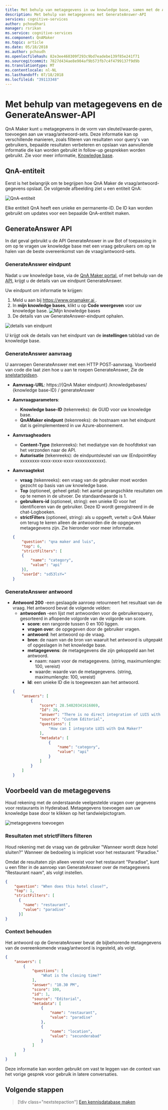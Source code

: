 ```yaml
---
title: Met behulp van metagegevens in uw knowledge base, samen met de API GenerateAnswer | Microsoft Docs
description: Met behulp van metagegevens met GenerateAnswer-API
services: cognitive-services
author: pchoudhari
manager: rsrikan
ms.service: cognitive-services
ms.component: QnAMaker
ms.topic: article
ms.date: 05/18/2018
ms.author: pchoudh
ms.openlocfilehash: 82e3ee460309f293c9bd7eadebe139f85e241f71
ms.sourcegitcommit: 7827d434ae8e904af9b573fb7c4f4799137f9d9b
ms.translationtype: MT
ms.contentlocale: nl-NL
ms.lasthandoff: 07/18/2018
ms.locfileid: "39113348"
---
```

# <a name="using-metadata-and-the-generateanswer-api"></a>Met behulp van metagegevens en de GenerateAnswer-API

QnA Maker kunt u metagegevens in de vorm van sleutel/waarde-paren, toevoegen aan uw vraag/antwoord-sets. Deze informatie kan op verschillende manieren, zoals filteren van resultaten voor query's van gebruikers, bepaalde resultaten verbeteren en opslaan van aanvullende informatie die kan worden gebruikt in follow-up gesprekken worden gebruikt. Zie voor meer informatie, [Knowledge base](../Concepts/knowledge-base.md).

## <a name="qna-entity"></a>QnA-entiteit

Eerst is het belangrijk om te begrijpen hoe QnA Maker de vraag/antwoord-gegevens opslaat. De volgende afbeelding ziet u een entiteit QnA:

![QnA-entiteit](../media/qnamaker-how-to-metadata-usage/qna-entity.png)

Elke entiteit QnA heeft een unieke en permanente-ID. De ID kan worden gebruikt om updates voor een bepaalde QnA-entiteit maken.

## <a name="generateanswer-api"></a>GenerateAnswer API

In dat geval gebruikt u de API GenerateAnswer in uw Bot of toepassing in om op te vragen uw knowledge base met een vraag gebruikers om op te halen van de beste overeenkomst van de vraag/antwoord-sets.

### <a name="generateanswer-endpoint"></a>GenerateAnswer eindpunt

Nadat u uw knowledge base, via de [QnA Maker portal](https://www.qnamaker.ai), of met behulp van de [API](https://westus.dev.cognitive.microsoft.com/docs/services/5a93fcf85b4ccd136866eb37/operations/5ac266295b4ccd1554da75ff), krijgt u de details van uw eindpunt GenerateAnswer.

Uw eindpunt om informatie te krijgen:
1. Meld u aan bij [ https://www.qnamaker.ai ](https://www.qnamaker.ai).
2. In **mijn knowledge bases**, klikt u op **Code weergeven** voor uw knowledge base.
![Mijn knowledge bases](../media/qnamaker-how-to-metadata-usage/my-knowledge-bases.png)
3. De details van uw GenerateAnswer-eindpunt ophalen.

![details van eindpunt](../media/qnamaker-how-to-metadata-usage/view-code.png)

U krijgt ook de details van het eindpunt van de **instellingen** tabblad van de knowledge base.

### <a name="generateanswer-request"></a>GenerateAnswer aanvraag

U aanroepen GenerateAnswer met een HTTP POST-aanvraag. Voorbeeld van code die laat zien hoe u aan te roepen GenerateAnswer, Zie de [snelstartgidsen](../quickstarts/csharp.md).

- **Aanvraag-URL**: https://{QnA Maker eindpunt} /knowledgebases/ {knowledge base-ID} / generateAnswer

- **Aanvraagparameters**: 
    - **Knowledge base-ID** (tekenreeks): de GUID voor uw knowledge base.
    - **QnAMaker eindpunt** (tekenreeks): de hostnaam van het eindpunt dat is geïmplementeerd in uw Azure-abonnement.
- **Aanvraagheaders**
    - **Content-Type** (tekenreeks): het mediatype van de hoofdtekst van het verzonden naar de API.
    - **Autorisatie** (tekenreeks): de eindpuntsleutel van uw (EndpointKey xxxxxxxx-xxxx-xxxx-xxxx-xxxxxxxxxxxx).
- **Aanvraagtekst**
    - **vraag** (tekenreeks): een vraag van de gebruiker moet worden gezocht op basis van uw knowledge base.
    - **Top** (optioneel, geheel getal): het aantal gerangschikte resultaten om op te nemen in de uitvoer. De standaardwaarde is 1.
    - **gebruikers-id** (optioneel, string): een unieke ID voor het identificeren van de gebruiker. Deze ID wordt geregistreerd in de chat-Logboeken.
    - **strictFilters** (optioneel, string): als u opgeeft, vertelt u QnA Maker om terug te keren alleen de antwoorden die de opgegeven metagegevens zijn. Zie hieronder voor meer informatie.
    ```json
    {
        "question": "qna maker and luis",
        "top": 6,
        "strictFilters": [
        {
            "name": "category",
            "value": "api"
        }],
        "userId": "sd53lsY="
    }
    ```

### <a name="generateanswer-response"></a>GenerateAnswer antwoord

- **Antwoord 200** -een geslaagde aanroep retourneert het resultaat van de vraag. Het antwoord bevat de volgende velden:
    - **antwoorden** -een lijst met antwoorden voor de gebruikersquery, gesorteerd in aflopende volgorde van de volgorde van score.
        - **score**: een rangorde tussen 0 en 100 liggen.
        - **vragen over**: de opgegeven door de gebruiker vragen.
        - **antwoord**: het antwoord op de vraag.
        - **bron**: de naam van de bron van waaruit het antwoord is uitgepakt of opgeslagen in het knowledge base.
        - **metagegevens**: de metagegevens die zijn gekoppeld aan het antwoord.
            - naam: naam voor de metagegevens. (string, maximumlengte: 100, vereist)
            - waarde: waarde van de metagegevens. (string, maximumlengte: 100, vereist)
        - **Id**: een unieke ID die is toegewezen aan het antwoord.
    ```json
    {
        "answers": [
            {
                "score": 28.54820341616869,
                "Id": 20,
                "answer": "There is no direct integration of LUIS with QnA Maker. But, in your bot code, you can use LUIS and QnA Maker together. [View a sample bot](https://github.com/Microsoft/BotBuilder-CognitiveServices/tree/master/Node/samples/QnAMaker/QnAWithLUIS)",
                "source": "Custom Editorial",
                "questions": [
                    "How can I integrate LUIS with QnA Maker?"
                ],
                "metadata": [
                    {
                        "name": "category",
                        "value": "api"
                    }
                ]
            }
        ]
    }
    ```

## <a name="metadata-example"></a>Voorbeeld van de metagegevens

Houd rekening met de onderstaande veelgestelde vragen over gegevens voor restaurants in Hyderabad. Metagegevens toevoegen aan uw knowledge base door te klikken op het tandwielpictogram.

![metagegevens toevoegen](../media/qnamaker-how-to-metadata-usage/add-metadata.png)

### <a name="filter-results-with-strictfilters"></a>Resultaten met strictFilters filteren

Houd rekening met de vraag van de gebruiker "Wanneer wordt deze hotel sluiten?" Wanneer de bedoeling is impliciet voor het restaurant "Paradise."

Omdat de resultaten zijn alleen vereist voor het restaurant "Paradise", kunt u een filter in de aanroep van GenerateAnswer over de metagegevens "Restaurant naam", als volgt instellen.

```json
{
    "question": "When does this hotel close?",
    "top": 1,
    "strictFilters": [
      {
        "name": "restaurant",
        "value": "paradise"
      }]
}
```

### <a name="keep-context"></a>Context behouden
Het antwoord op de GenerateAnswer bevat de bijbehorende metagegevens van de overeenkomende vraag/antwoord is ingesteld, als volgt.

```json
{
    "answers": [
        {
            "questions": [
                "What is the closing time?"
            ],
            "answer": "10.30 PM",
            "score": 100,
            "id": 1,
            "source": "Editorial",
            "metadata": [
                {
                    "name": "restaurant",
                    "value": "paradise"
                },
                {
                    "name": "location",
                    "value": "secunderabad"
                }
            ]
        }
    ]
}
```

Deze informatie kan worden gebruikt om vast te leggen van de context van het vorige gesprek voor gebruik in latere conversaties. 

## <a name="next-steps"></a>Volgende stappen

> [!div class="nextstepaction"]
> [Een kennisdatabase maken](./create-knowledge-base.md)

